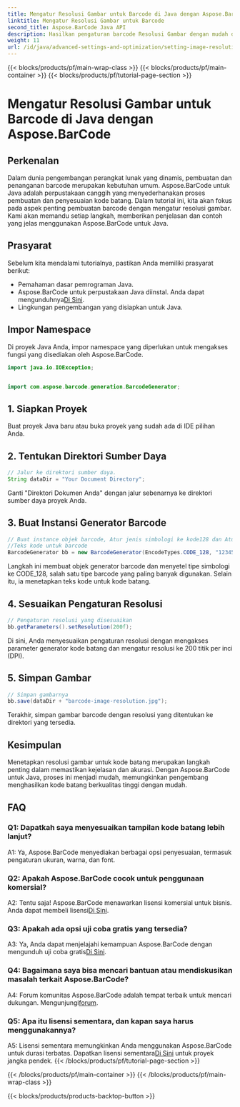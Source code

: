 ```yaml
---
title: Mengatur Resolusi Gambar untuk Barcode di Java dengan Aspose.BarCode
linktitle: Mengatur Resolusi Gambar untuk Barcode
second_title: Aspose.BarCode Java API
description: Hasilkan pengaturan barcode Resolusi Gambar dengan mudah di Java dengan Aspose.BarCode. Sesuaikan pengaturan untuk kejelasan dan presisi.
weight: 11
url: /id/java/advanced-settings-and-optimization/setting-image-resolution-barcode/
---
```


{{< blocks/products/pf/main-wrap-class >}}
{{< blocks/products/pf/main-container >}}
{{< blocks/products/pf/tutorial-page-section >}}

# Mengatur Resolusi Gambar untuk Barcode di Java dengan Aspose.BarCode

## Perkenalan

Dalam dunia pengembangan perangkat lunak yang dinamis, pembuatan dan penanganan barcode merupakan kebutuhan umum. Aspose.BarCode untuk Java adalah perpustakaan canggih yang menyederhanakan proses pembuatan dan penyesuaian kode batang. Dalam tutorial ini, kita akan fokus pada aspek penting pembuatan barcode dengan mengatur resolusi gambar. Kami akan memandu setiap langkah, memberikan penjelasan dan contoh yang jelas menggunakan Aspose.BarCode untuk Java.

## Prasyarat

Sebelum kita mendalami tutorialnya, pastikan Anda memiliki prasyarat berikut:

- Pemahaman dasar pemrograman Java.
-  Aspose.BarCode untuk perpustakaan Java diinstal. Anda dapat mengunduhnya[Di Sini](https://releases.aspose.com/barcode/java/).
- Lingkungan pengembangan yang disiapkan untuk Java.

## Impor Namespace

Di proyek Java Anda, impor namespace yang diperlukan untuk mengakses fungsi yang disediakan oleh Aspose.BarCode.

```java
import java.io.IOException;


import com.aspose.barcode.generation.BarcodeGenerator;
```

## 1. Siapkan Proyek

Buat proyek Java baru atau buka proyek yang sudah ada di IDE pilihan Anda.

## 2. Tentukan Direktori Sumber Daya

```java
// Jalur ke direktori sumber daya.
String dataDir = "Your Document Directory";
```

Ganti "Direktori Dokumen Anda" dengan jalur sebenarnya ke direktori sumber daya proyek Anda.

## 3. Buat Instansi Generator Barcode

```java
// Buat instance objek barcode, Atur jenis simbologi ke kode128 dan Atur
//Teks kode untuk barcode
BarcodeGenerator bb = new BarcodeGenerator(EncodeTypes.CODE_128, "1234567");
```

Langkah ini membuat objek generator barcode dan menyetel tipe simbologi ke CODE_128, salah satu tipe barcode yang paling banyak digunakan. Selain itu, ia menetapkan teks kode untuk kode batang.

## 4. Sesuaikan Pengaturan Resolusi

```java
// Pengaturan resolusi yang disesuaikan
bb.getParameters().setResolution(200f);
```

Di sini, Anda menyesuaikan pengaturan resolusi dengan mengakses parameter generator kode batang dan mengatur resolusi ke 200 titik per inci (DPI).

## 5. Simpan Gambar

```java
// Simpan gambarnya
bb.save(dataDir + "barcode-image-resolution.jpg");
```

Terakhir, simpan gambar barcode dengan resolusi yang ditentukan ke direktori yang tersedia.

## Kesimpulan

Menetapkan resolusi gambar untuk kode batang merupakan langkah penting dalam memastikan kejelasan dan akurasi. Dengan Aspose.BarCode untuk Java, proses ini menjadi mudah, memungkinkan pengembang menghasilkan kode batang berkualitas tinggi dengan mudah.

## FAQ

### Q1: Dapatkah saya menyesuaikan tampilan kode batang lebih lanjut?

A1: Ya, Aspose.BarCode menyediakan berbagai opsi penyesuaian, termasuk pengaturan ukuran, warna, dan font.

### Q2: Apakah Aspose.BarCode cocok untuk penggunaan komersial?

 A2: Tentu saja! Aspose.BarCode menawarkan lisensi komersial untuk bisnis. Anda dapat membeli lisensi[Di Sini](https://purchase.aspose.com/buy).

### Q3: Apakah ada opsi uji coba gratis yang tersedia?

 A3: Ya, Anda dapat menjelajahi kemampuan Aspose.BarCode dengan mengunduh uji coba gratis[Di Sini](https://releases.aspose.com/).

### Q4: Bagaimana saya bisa mencari bantuan atau mendiskusikan masalah terkait Aspose.BarCode?

 A4: Forum komunitas Aspose.BarCode adalah tempat terbaik untuk mencari dukungan. Mengunjungi[forum](https://forum.aspose.com/c/barcode/13).

### Q5: Apa itu lisensi sementara, dan kapan saya harus menggunakannya?

 A5: Lisensi sementara memungkinkan Anda menggunakan Aspose.BarCode untuk durasi terbatas. Dapatkan lisensi sementara[Di Sini](https://purchase.aspose.com/temporary-license/) untuk proyek jangka pendek.
{{< /blocks/products/pf/tutorial-page-section >}}

{{< /blocks/products/pf/main-container >}}
{{< /blocks/products/pf/main-wrap-class >}}

{{< blocks/products/products-backtop-button >}}
